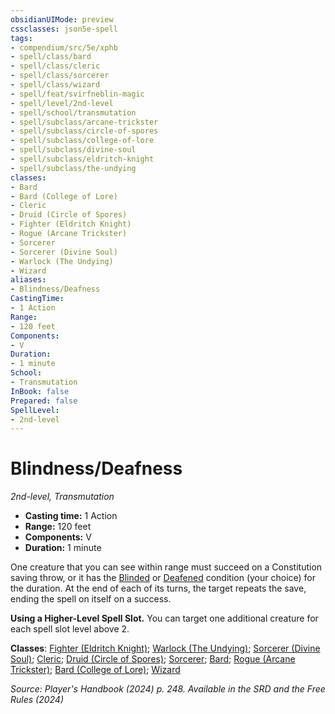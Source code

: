 ```yaml
---
obsidianUIMode: preview
cssclasses: json5e-spell
tags:
- compendium/src/5e/xphb
- spell/class/bard
- spell/class/cleric
- spell/class/sorcerer
- spell/class/wizard
- spell/feat/svirfneblin-magic
- spell/level/2nd-level
- spell/school/transmutation
- spell/subclass/arcane-trickster
- spell/subclass/circle-of-spores
- spell/subclass/college-of-lore
- spell/subclass/divine-soul
- spell/subclass/eldritch-knight
- spell/subclass/the-undying
classes:
- Bard
- Bard (College of Lore)
- Cleric
- Druid (Circle of Spores)
- Fighter (Eldritch Knight)
- Rogue (Arcane Trickster)
- Sorcerer
- Sorcerer (Divine Soul)
- Warlock (The Undying)
- Wizard
aliases:
- Blindness/Deafness
CastingTime: 
- 1 Action
Range:
- 120 feet
Components:
- V
Duration:
- 1 minute
School:
- Transmutation
InBook: false
Prepared: false
SpellLevel:
- 2nd-level
---
```

# Blindness/Deafness
*2nd-level, Transmutation*  


- **Casting time:** 1 Action
- **Range:** 120 feet
- **Components:** V
- **Duration:** 1 minute

One creature that you can see within range must succeed on a Constitution saving throw, or it has the [Blinded](conditions.md#Blinded) or [Deafened](conditions.md#Deafened) condition (your choice) for the duration. At the end of each of its turns, the target repeats the save, ending the spell on itself on a success.

**Using a Higher-Level Spell Slot.** You can target one additional creature for each spell slot level above 2.

**Classes**: [Fighter (Eldritch Knight)](/3-Mechanics/CLI/lists/list-spells-classes-eldritch-knight-xphb.md "subclass=XPHB;class=XPHB"); [Warlock (The Undying)](/3-Mechanics/CLI/lists/list-spells-classes-the-undying-scag.md "subclass=SCAG;class=XPHB"); [Sorcerer (Divine Soul)](/3-Mechanics/CLI/lists/list-spells-classes-divine-soul-xge.md "subclass=XGE;class=XPHB"); [Cleric](/3-Mechanics/CLI/lists/list-spells-classes-cleric.md); [Druid (Circle of Spores)](/3-Mechanics/CLI/lists/list-spells-classes-circle-of-spores-tce.md "subclass=TCE;class=XPHB"); [Sorcerer](/3-Mechanics/CLI/lists/list-spells-classes-sorcerer.md); [Bard](/3-Mechanics/CLI/lists/list-spells-classes-bard.md); [Rogue (Arcane Trickster)](/3-Mechanics/CLI/lists/list-spells-classes-arcane-trickster-xphb.md "subclass=XPHB;class=XPHB"); [Bard (College of Lore)](/3-Mechanics/CLI/lists/list-spells-classes-college-of-lore-xphb.md "subclass=XPHB;class=XPHB"); [Wizard](/3-Mechanics/CLI/lists/list-spells-classes-wizard.md)

*Source: Player's Handbook (2024) p. 248. Available in the <span title='Systems Reference Document (5.2)'>SRD</span> and the Free Rules (2024)*